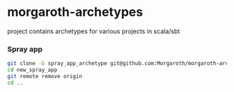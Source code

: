 morgaroth-archetypes
====================

project contains archetypes for various projects in scala/sbt

### Spray app
```bash
git clone -b spray_app_archetype git@github.com:Morgaroth/morgaroth-archetypes.git new_spray_app
cd new_spray_app
git remote remove origin
cd ..
```
